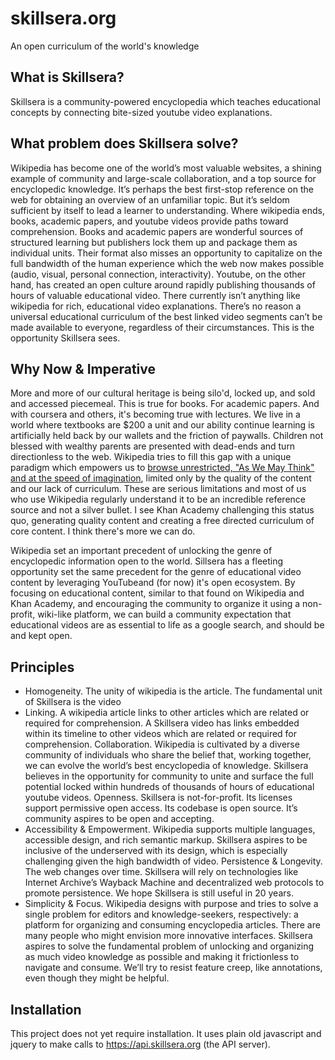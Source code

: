 # skillsera.org
An open curriculum of the world's knowledge

## What is Skillsera?
Skillsera is a community-powered encyclopedia which teaches educational concepts by connecting bite-sized youtube video explanations.

## What problem does Skillsera solve?
Wikipedia has become one of the world’s most valuable websites, a shining example of community and large-scale collaboration, and a top source for encyclopedic knowledge. It’s perhaps the best first-stop reference on the web for obtaining an overview of an unfamiliar topic. But it’s seldom sufficient by itself to lead a learner to understanding. Where wikipedia ends, books, academic papers, and youtube videos provide paths toward comprehension. Books and academic papers are wonderful sources of structured learning but publishers lock them up and package them as individual units. Their format also misses an opportunity to capitalize on the full bandwidth of the human experience which the web now makes possible (audio, visual, personal connection, interactivity). Youtube, on the other hand, has created an open culture around rapidly publishing thousands of hours of valuable educational video. There currently isn’t anything like wikipedia for rich, educational video explanations. There’s no reason a universal educational curriculum of the best linked video segments can’t be made available to everyone, regardless of their circumstances. This is the opportunity Skillsera sees.

## Why Now & Imperative
More and more of our cultural heritage is being silo'd, locked up, and sold and accessed piecemeal. This is true for books. For academic papers. And with coursera and others, it's becoming true with lectures. We live in a world where textbooks are $200 a unit and our ability continue learning is artificially held back by our wallets and the friction of paywalls. Children not blessed with wealthy parents are presented with dead-ends and turn directionless to the web. Wikipedia tries to fill this gap with a unique paradigm which empowers us to [browse unrestricted, "As We May Think" and at the speed of imagination](http://mek.fyi/mission), limited only by the quality of the content and our lack of curriculum. These are serious limitations and most of us who use Wikipedia regularly understand it to be an incredible reference source and not a silver bullet. I see Khan Academy challenging this status quo, generating quality content and creating a free directed curriculum of core content. I think there's more we can do.
 
Wikipedia set an important precedent of unlocking the genre of encyclopedic information open to the world. Sillsera has a fleeting opportunity set the same precedent for the genre of educational video content by leveraging YouTubeand (for now) it's open ecosystem. By focusing on educational content, similar to that found on Wikipedia and Khan Academy, and encouraging the community to organize it using a non-profit, wiki-like platform, we can build a community expectation that educational videos are as essential to life as a google search, and should be and kept open.

## Principles
* Homogeneity. The unity of wikipedia is the article. The fundamental unit of Skillsera is the video
* Linking. A wikipedia article links to other articles which are related or required for comprehension. A Skillsera video has links embedded within its timeline to other videos which are related or required for comprehension.
Collaboration. Wikipedia is cultivated by a diverse community of individuals who share the belief that, working together, we can evolve the world’s best encyclopedia of knowledge. Skillsera believes in the opportunity for community to unite and surface the full potential locked within hundreds of thousands of hours of educational youtube videos.
Openness. Skillsera is not-for-profit. Its licenses support permissive open access. Its codebase is open source. It’s community aspires to be open and accepting.
* Accessibility & Empowerment. Wikipedia supports multiple languages, accessible design, and rich semantic markup. Skillsera aspires to be inclusive of the underserved with its design, which is especially challenging given the high bandwidth of video.
Persistence & Longevity. The web changes over time. Skillsera will rely on technologies like Internet Archive’s Wayback Machine and decentralized web protocols to promote persistence. We hope Skillsera is still useful in 20 years.
* Simplicity & Focus. Wikipedia designs with purpose and tries to solve a single problem for editors and knowledge-seekers, respectively: a platform for organizing and consuming encyclopedia articles. There are many people who might envision more innovative interfaces. Skillsera aspires to solve the fundamental problem of unlocking and organizing as much video knowledge as possible and making it frictionless to navigate and consume. We’ll try to resist feature creep, like annotations, even though they might be helpful.

## Installation

This project does not yet require installation. It uses plain old javascript and jquery to make calls to https://api.skillsera.org (the API server).

